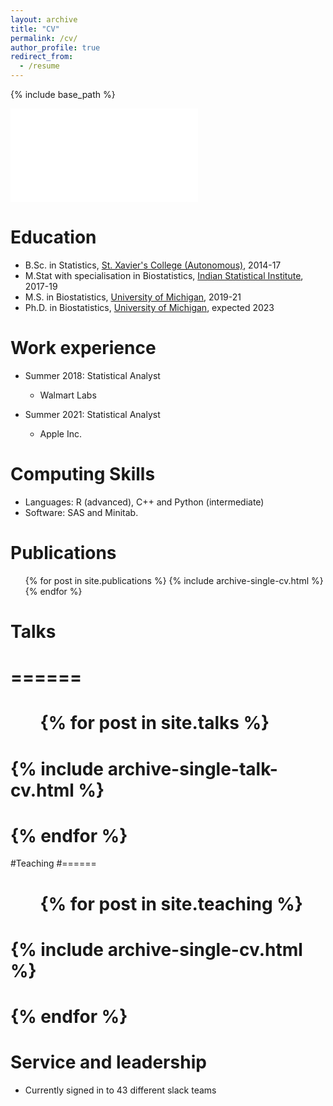 ```yaml
---
layout: archive
title: "CV"
permalink: /cv/
author_profile: true
redirect_from:
  - /resume
---
```


{% include base_path %}

<embed src="/files/CV_Nov2021.pdf" type="application/pdf">

Education
======
* B.Sc. in Statistics, [St. Xavier's College (Autonomous)](www.sxccal.edu), 2014-17
* M.Stat with specialisation in Biostatistics, [Indian Statistical Institute](www.isical.ac.in), 2017-19
* M.S. in Biostatistics, [University of Michigan](https://sph.umich.edu/biostat/), 2019-21
* Ph.D. in Biostatistics, [University of Michigan](https://sph.umich.edu/biostat/), expected 2023

Work experience
======
* Summer 2018: Statistical Analyst
  * Walmart Labs

* Summer 2021: Statistical Analyst
  * Apple Inc. 
  
Computing Skills
======
* Languages: R (advanced), C++ and Python (intermediate) 
* Software: SAS and Minitab.

Publications
======
  <ul>{% for post in site.publications %}
    {% include archive-single-cv.html %}
  {% endfor %}</ul>
  
# Talks
# ======
#   <ul>{% for post in site.talks %}
#     {% include archive-single-talk-cv.html %}
#   {% endfor %}</ul>
  
#Teaching
#======
#  <ul>{% for post in site.teaching %}
#    {% include archive-single-cv.html %}
#  {% endfor %}</ul>
  
Service and leadership
======
* Currently signed in to 43 different slack teams
